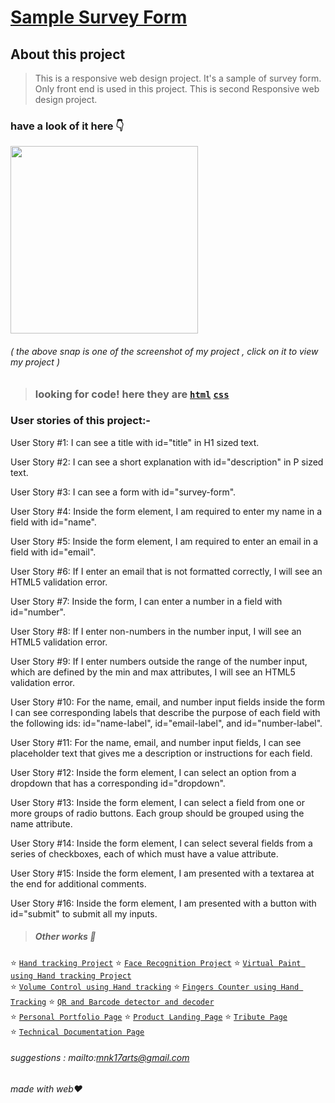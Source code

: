 # [Sample Survey Form](https://codepen.io/mnk17arts/full/ExZKGZj)

## About this project
> This is a responsive web design project. It's a sample of survey form. Only front end is used in this project. This is second Responsive web design project. 

### have a look of it here 👇
[<img height="300em" src="https://i.pinimg.com/236x/29/84/63/298463544a2b4b41563e9f8c685cc6f7.jpg">](https://codepen.io/mnk17arts/full/ExZKGZj)<br/>
###### ( the above snap is one of the screenshot of my project , click on it to view my project ) 
> ### looking for code! here they are [`html`](https://github.com/mnk17arts/myHtmlCssJs/blob/main/survey-form/survey-form.html) [`css`](https://github.com/mnk17arts/myHtmlCssJs/blob/main/survey-form/survey-form.css)
### User stories of this project:-
User Story #1: I can see a title with id="title" in H1 sized text.

User Story #2: I can see a short explanation with id="description" in P sized text.

User Story #3: I can see a form with id="survey-form".

User Story #4: Inside the form element, I am required to enter my name in a field with id="name".

User Story #5: Inside the form element, I am required to enter an email in a field with id="email".

User Story #6: If I enter an email that is not formatted correctly, I will see an HTML5 validation error.

User Story #7: Inside the form, I can enter a number in a field with id="number".

User Story #8: If I enter non-numbers in the number input, I will see an HTML5 validation error.

User Story #9: If I enter numbers outside the range of the number input, which are defined by the min and max attributes, I will see an HTML5 validation error.

User Story #10: For the name, email, and number input fields inside the form I can see corresponding labels that describe the purpose of each field with the following ids: id="name-label", id="email-label", and id="number-label".

User Story #11: For the name, email, and number input fields, I can see placeholder text that gives me a description or instructions for each field.

User Story #12: Inside the form element, I can select an option from a dropdown that has a corresponding id="dropdown".

User Story #13: Inside the form element, I can select a field from one or more groups of radio buttons. Each group should be grouped using the name attribute.

User Story #14: Inside the form element, I can select several fields from a series of checkboxes, each of which must have a value attribute.

User Story #15: Inside the form element, I am presented with a textarea at the end for additional comments.

User Story #16: Inside the form element, I am presented with a button with id="submit" to submit all my inputs.


> ##### Other works 🎊
⭐ [`Hand tracking Project`](https://github.com/mnk17arts/myPython/blob/main/opencv/hand-tracking-module/README.md) 
⭐ [`Face Recognition Project`](https://github.com/mnk17arts/myPython/blob/main/opencv/face-recognition-project/README.md) 
⭐ [`Virtual Paint using Hand tracking Project`]() <br/>
⭐ [`Volume Control using Hand tracking`]() 
⭐ [`Fingers Counter using Hand Tracking`]() 
⭐ [`QR and Barcode detector and decoder`]() <br/>
⭐ [`Personal Portfolio Page`](https://github.com/mnk17arts/myHtmlCssJs/tree/main/personal-portfolio-page) 
⭐ [`Product Landing Page`](https://github.com/mnk17arts/myHtmlCssJs/tree/main/product-landing-page) 
⭐ [`Tribute Page`](https://github.com/mnk17arts/myHtmlCssJs/tree/main/tribute-page)  
⭐ [`Technical Documentation Page`](https://github.com/mnk17arts/myHtmlCssJs/tree/main/technical-documentation-page) 
 
###### suggestions : mailto:mnk17arts@gmail.com
###### made with web❤️
